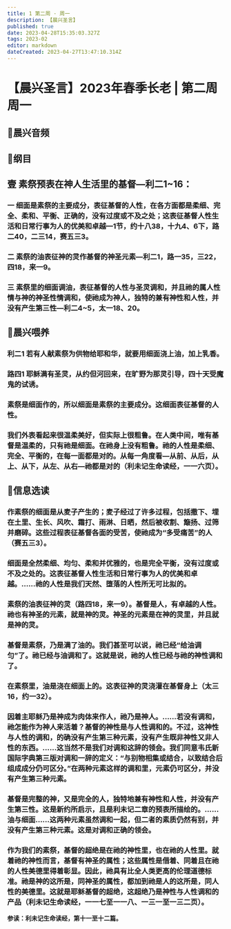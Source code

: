 ```yaml
---
title: 1 第二周 · 周一
description: 【晨兴圣言】
published: true
date: 2023-04-28T15:35:03.327Z
tags: 2023-02
editor: markdown
dateCreated: 2023-04-27T13:47:10.314Z
---
```


# 【晨兴圣言】2023年春季长老 | 第二周周一
## 🎵晨兴音频

## 📙纲目

## **壹	素祭预表在神人生活里的基督—利二1~16：**

### 一	细面是素祭的主要成分，表征基督的人性，在各方面都是柔细、完全、柔和、平衡、正确的，没有过度或不及之处；这表征基督人性生活和日常行事为人的优美和卓越—1节，约十八38，十九4、6下，路二40，二三14，赛五三3。

### 二	素祭的油表征神的灵作基督的神圣元素—利二1，路一35，三22，四18，来一9。

### 三	素祭里的细面调油，表征基督的人性与圣灵调和，并且祂的属人性情与神的神圣性情调和，使祂成为神人，独特的兼有神性和人性，并没有产生第三性—利二4~5，太一18、20。

## 📙晨兴喂养

### **利二1	若有人献素祭为供物给耶和华，就要用细面浇上油，加上乳香。**

### **路四1	耶稣满有圣灵，从约但河回来，在旷野为那灵引导，四十天受魔鬼的试诱。**

### 素祭是细面作的，所以细面是素祭的主要成分。这细面表征基督的人性。

### 我们外表看起来很温柔美好，但实际上很粗鲁。在人类中间，唯有基督是温柔的，只有祂是细面。在祂身上没有粗鲁。祂的人性是柔细、完全、平衡的，在每一面都是对的。从每一角度看—从前、从后，从上、从下，从左、从右—祂都是对的（利未记生命读经，一一六页）。

## 📙信息选读

### 作素祭的细面是从麦子产生的；麦子经过了许多过程，包括撒下、埋在土里、生长、风吹、霜打、雨淋、日晒，然后被收割、簸扬、过筛并磨碎。这些过程表征基督各面的受苦，使祂成为“多受痛苦”的人（赛五三3）。

### 细面是全然柔细、均匀、柔和并优雅的，也是完全平衡，没有过度或不及之处的。这表征基督人性生活和日常行事为人的优美和卓越。……祂的人性是我们天然、堕落的人性所无可比拟的。

### 素祭的油表征神的灵（路四18，来一9）。基督是人，有卓越的人性。祂也有神圣的元素，就是神的灵。神圣的元素是在神的灵里，并且就是神的灵。

### 基督是素祭，乃是满了油的。我们甚至可以说，祂已经“给油调匀”了。祂已经与油调和了。这就是说，祂的人性已经与祂的神性调和了。

### 在素祭里，油是浇在细面上的。这表征神的灵浇灌在基督身上（太三16，约一32）。

### 因着主耶稣乃是神成为肉体来作人，祂乃是神人。……若没有调和，祂怎能作为神人来活着？基督的神性是与人性调和的。不过，这神性与人性的调和，的确没有产生第三种元素，没有产生既非神性又非人性的东西。……这当然不是我们对调和这辞的领会。我们同意韦氏新国际字典第三版对调和一辞的定义：“与别物相集或结合，以致结合后组成成分仍可区分。”在两种元素这样的调和里，元素仍可区分，并没有产生第三种元素。

### 基督是完整的神，又是完全的人，独特地兼有神性和人性，并没有产生第三性。这是新约所启示，且是利未记二章的预表所描绘的。……油与细面……这两种元素虽然调和一起，但二者的素质仍然有别，并没有产生第三种元素。这是对调和正确的领会。

### 作为我们的素祭，基督的超绝是在祂的神性里，也在祂的人性里。就着祂的神性而言，基督有神圣的属性；这些属性是借着、同着且在祂的人性美德里得着彰显。因此，祂具有比全人类更高的伦理道德标准。祂是神的这所是，同神圣的属性，都加到祂是人的这所是，同人性的美德里。这就是耶稣基督的超绝，这超绝乃是神性与人性调和的产品（利未记生命读经，一一七至一一八、一三一至一三二页）。

**参读：利未记生命读经，第十一至十二篇。**